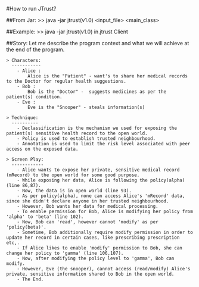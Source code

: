 #How to run JTrust?

##From Jar:
	>> java -jar jtrust(v1.0) <input_file> <main_class>
	
##Example:
	>> java -jar jtrust(v1.0) in.jtrust Client
	
##Story:
	Let me describe the program context and what we will achieve at the end of the program.
	
	> Characters:
	  -----------
		- Alice : 
			Alice is the "Patient" - want's to share her medical records to the Doctor for regular health suggestions.
		- Bob :
			Bob is the "Doctor" -  suggests medicines as per the patient(s) condition.
		- Eve :
			Eve is the "Snooper" - steals information(s) 
		
	> Technique:
	  ----------
		- Declassification is the mechanism we used for exposing the patient(s) sensitive health record to the open world.
		- Policy is used to establish trusted neighbourhood.
		- Annotation is used to limit the risk level associated with peer access on the exposed data.
		
	> Screen Play:
	  ------------
		- Alice wants to expose her private, sensitive medical record (mRecord) to the open world for some good purpose.
		- While exposing her data, Alice is following the policy(alpha) (line 86,87).
		- Now, the data is in open world (line 93).
		- As per policy(alpha), none can access Alice's 'mRecord' data, since she didn't declare anyone in her trusted neighbourhood.
		- However, Bob wants her data for medical processing.
		- To enable permission for Bob, Alice is modifying her policy from 'alpha' to 'beta' (line 102).
		- Now, Bob can 'read', however cannot 'modify' as per 'policy(beta)'.
		- Sometime, Bob additionally require modify permission in order to update her record in certain cases, like prescribing prescription etc,.
		- If Alice likes to enable 'modify' permission to Bob, she can change her policy to 'gamma' (line 106,107).
		- Now, after modifying the policy level to 'gamma', Bob can modify.
		- However, Eve (the snooper), cannot access (read/modify) Alice's private, sensitive information shared to Bob in the open world.
		- The End.